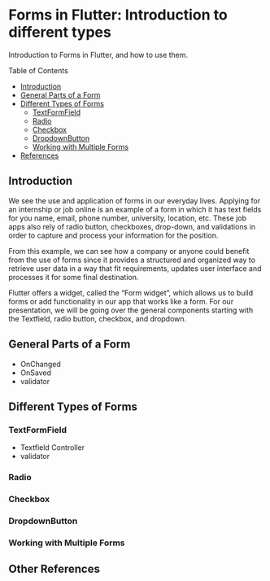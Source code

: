 # Forms in Flutter: Introduction to different types

Introduction to Forms in Flutter, and how to use them.

  Table of Contents
  - [Introduction](#introduction)
  - [General Parts of a Form](#general-parts-of-a-form)
  - [Different Types of Forms](#different-types-of-forms)
    - [TextFormField](README.md#textformfield)
    - [Radio](README.md#radio)
    - [Checkbox](README.md#checkbox)
    - [DropdownButton](README.md#dropdownbutton)
    - [Working with Multiple Forms](README.md#working-with-multiple-forms)
  - [References](README.md#other-references)

## Introduction 
We see the use and application of forms in our everyday lives. Applying for an internship or job online is an example of a form in which it has text fields for you name, email, phone number, university, location, etc. These job apps also rely of radio button, checkboxes, drop-down, and validations in order to capture and process your information for the position.

From this example, we can see how a company or anyone could benefit from the use of forms since it provides a structured and organized way to retrieve user data in a way that fit requirements, updates user interface and processes it for some final destination. 

Flutter offers a widget, called the “Form widget”, which allows us to build forms or add functionality in our app that works like a form. For our presentation, we will be going over the general components starting with the Textfield, radio button, checkbox, and dropdown.  

## General Parts of a Form
- OnChanged
- OnSaved
- validator

## Different Types of Forms

### TextFormField 
- Textfield Controller
- validator

### Radio 

### Checkbox

### DropdownButton

### Working with Multiple Forms

## Other References
